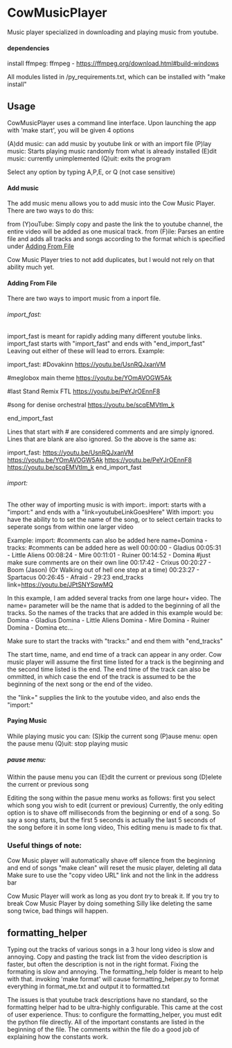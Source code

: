 # CowMusicPlayer
Music player specialized in downloading and playing music from youtube.


#### dependencies
install ffmpeg:
ffmpeg - https://ffmpeg.org/download.html#build-windows

All modules listed in /py_requirements.txt, which can be installed with "make install"



## Usage
CowMusicPlayer uses a command line interface. Upon launching the app with 'make start', you will be given 4 options

(A)dd music:
    can add music by youtube link or with an import file
(P)lay music:
    Starts playing music randomly from what is already installed
(E)dit music:
    currently unimplemented
(Q)uit:
    exits the program

Select any option by typing A,P,E, or Q (not case sensitive)

#### Add music
The add music menu allows you to add music into the Cow Music Player. There are two ways to do this:

from (Y)ouTube:
    Simply copy and paste the link the to youtube channel, the entire video will be added as one musical track.
from (F)ile:
    Parses an entire file and adds all tracks and songs according to the format which is specified under [Adding From File](#Adding-from-File)

Cow Music Player tries to not add duplicates, but I would not rely on that ability much yet.

#### Adding From File
There are two ways to import music from a inport file.

###### import_fast:
import_fast is meant for rapidly adding many different youtube links. import_fast starts with "import_fast" and ends with "end_import_fast"
Leaving out either of these will lead to errors.
Example:

import_fast:
#Dovakinn
https://youtu.be/UsnRQJxanVM

#meglobox main theme
https://youtu.be/YOmAVOGW5Ak

#last Stand Remix FTL
https://youtu.be/PeYJrOEnnF8

#song for denise orchestral
https://youtu.be/scqEMVtIm_k

end_import_fast

Lines that start with # are considered comments and are simply ignored. 
Lines that are blank are also ignored.
So the above is the same as:

import_fast:
https://youtu.be/UsnRQJxanVM
https://youtu.be/YOmAVOGW5Ak
https://youtu.be/PeYJrOEnnF8
https://youtu.be/scqEMVtIm_k
end_import_fast

###### import:

The other way of importing music is with import:. import: starts with a "import:" and ends with a "link=youtubeLinkGoesHere"
With import: you have the ability to to set the name of the song, or to select certain tracks to seperate songs from within one larger video

Example:
import:
#comments can also be added here
name=Domina - 
tracks:
#comments can be added here as well
00:00:00 - Gladius
00:05:31 - Little Aliens
00:08:24 - Mire
00:11:01 - Ruiner
00:14:52 - Domina
#just make sure comments are on their own line
00:17:42 - Crixus
00:20:27 - Boom (Jason) (Or Walking out of hell one step at a time)
00:23:27 - Spartacus
00:26:45 - Afraid - 29:23
end_tracks
link=https://youtu.be/JPtSNYSqwMQ

In this example, I am added several tracks from one large hour+ video. 
The name= parameter will be the name that is added to the beginning of all the tracks.
So the names of the tracks that are added in this example would be:
Domina - Gladius
Domina - Little Aliens
Domina - Mire
Domina - Ruiner
Domina - Domina
etc...

Make sure to start the tracks with "tracks:" and end them with "end_tracks"

The start time, name, and end time of a track can appear in any order. 
Cow music player will assume the first time listed for a track is the beginning and the second time listed is the end.
The end time of the track can also be ommitted, in which case the end of the track is assumed to be the beginning of the next song or the end of the video.

the "link=" supplies the link to the youtube video, and also ends the "import:"

#### Paying Music
While playing music you can:
(S)kip the current song
(P)ause menu: open the pause menu
(Q)uit: stop playing music

##### pause menu:
Within the pause menu you can
(E)dit the current or previous song
(D)elete the current or previous song

Editing the song within the pasue menu works as follows:
first you select which song you wish to edit (current or previous)
Currently, the only editing option is to shave off milliseconds from the beginning or end of a song.
So say a song starts, but the first 5 seconds is actually the last 5 seconds of the song before it in some long video, This editing menu is made to fix that.

### Useful things of note:
Cow Music player will automatically shave off silence from the beginning and end of songs
"make clean" will reset the music player, deleting all data
Make sure to use the "copy video URL" link and not the link in the address bar

Cow Music Player will work as long as you dont *try* to break it. If you try to break Cow Music Player by doing something Silly like deleting the same song twice, bad things will happen.

## formatting_helper
Typing out the tracks of various songs in a 3 hour long video is slow and annoying.
Copy and pasting the track list from the video description is faster, but often the description is not in the right format. Fixing the formating is slow and annoying.
The formatting_help folder is meant to help with that. 
invoking 'make format' will cause formatting_helper.py to format everything in format_me.txt and output it to formatted.txt

The issues is that youtube track descriptions have no standard, so the formatting helper had to be ultra-highly configurable. This came at the cost of user experience. Thus: to configure the formatting_helper, you must edit the python file directly. All of the important constants are listed in the beginning of the file. The comments within the file do a good job of explaining how the constants work.























